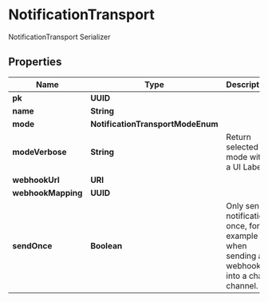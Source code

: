 

# NotificationTransport

NotificationTransport Serializer

## Properties

| Name | Type | Description | Notes |
|------------ | ------------- | ------------- | -------------|
|**pk** | **UUID** |  |  [readonly] |
|**name** | **String** |  |  |
|**mode** | **NotificationTransportModeEnum** |  |  [optional] |
|**modeVerbose** | **String** | Return selected mode with a UI Label |  [readonly] |
|**webhookUrl** | **URI** |  |  [optional] |
|**webhookMapping** | **UUID** |  |  [optional] |
|**sendOnce** | **Boolean** | Only send notification once, for example when sending a webhook into a chat channel. |  [optional] |



